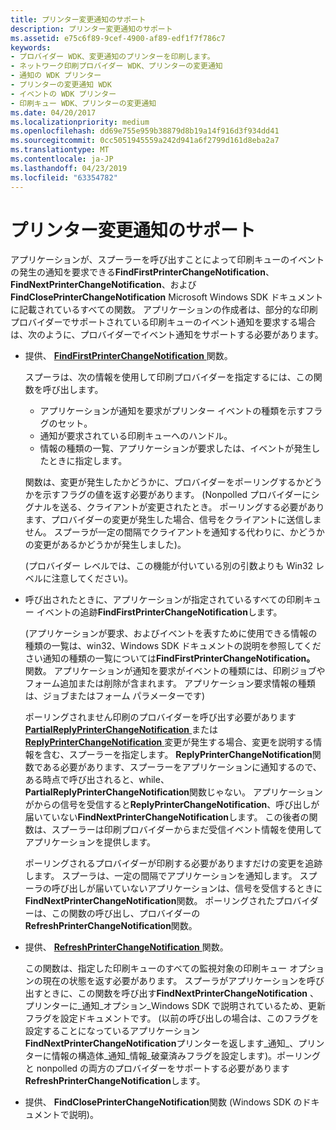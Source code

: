 ```yaml
---
title: プリンター変更通知のサポート
description: プリンター変更通知のサポート
ms.assetid: e75c6f89-9cef-4900-af89-edf1f7f786c7
keywords:
- プロバイダー WDK、変更通知のプリンターを印刷します。
- ネットワーク印刷プロバイダー WDK、プリンターの変更通知
- 通知の WDK プリンター
- プリンターの変更通知 WDK
- イベントの WDK プリンター
- 印刷キュー WDK、プリンターの変更通知
ms.date: 04/20/2017
ms.localizationpriority: medium
ms.openlocfilehash: dd69e755e959b38879d8b19a14f916d3f934dd41
ms.sourcegitcommit: 0cc5051945559a242d941a6f2799d161d8eba2a7
ms.translationtype: MT
ms.contentlocale: ja-JP
ms.lasthandoff: 04/23/2019
ms.locfileid: "63354782"
---
```

# <a name="supporting-printer-change-notifications"></a>プリンター変更通知のサポート





アプリケーションが、スプーラーを呼び出すことによって印刷キューのイベントの発生の通知を要求できる**FindFirstPrinterChangeNotification**、 **FindNextPrinterChangeNotification**、および**FindClosePrinterChangeNotification** Microsoft Windows SDK ドキュメントに記載されているすべての関数。 アプリケーションの作成者は、部分的な印刷プロバイダーでサポートされている印刷キューのイベント通知を要求する場合は、次のように、プロバイダーでイベント通知をサポートする必要があります。

-   提供、 [ **FindFirstPrinterChangeNotification** ](https://msdn.microsoft.com/library/windows/hardware/ff548837)関数。

    スプーラは、次の情報を使用して印刷プロバイダーを指定するには、この関数を呼び出します。

    -   アプリケーションが通知を要求がプリンター イベントの種類を示すフラグのセット。
    -   通知が要求されている印刷キューへのハンドル。
    -   情報の種類の一覧、アプリケーションが要求したは、イベントが発生したときに指定します。

    関数は、変更が発生したかどうかに、プロバイダーをポーリングするかどうかを示すフラグの値を返す必要があります。 (Nonpolled プロバイダーにシグナルを送る、クライアントが変更されたとき。 ポーリングする必要があります、プロバイダーの変更が発生した場合、信号をクライアントに送信しません。 スプーラが一定の間隔でクライアントを通知する代わりに、かどうかの変更があるかどうかが発生しました)。

    (プロバイダー レベルでは、この機能が付いている別の引数よりも Win32 レベルに注意してください)。

-   呼び出されたときに、アプリケーションが指定されているすべての印刷キュー イベントの追跡**FindFirstPrinterChangeNotification**します。

    (アプリケーションが要求、およびイベントを表すために使用できる情報の種類の一覧は、win32、Windows SDK ドキュメントの説明を参照してください通知の種類の一覧については**FindFirstPrinterChangeNotification。** 関数。 アプリケーションが通知を要求がイベントの種類には、印刷ジョブやフォーム追加または削除が含まれます。 アプリケーション要求情報の種類は、ジョブまたはフォーム パラメーターです)

    ポーリングされません印刷のプロバイダーを呼び出す必要があります[ **PartialReplyPrinterChangeNotification** ](https://msdn.microsoft.com/library/windows/hardware/ff559739)または[ **ReplyPrinterChangeNotification** ](https://msdn.microsoft.com/library/windows/hardware/ff561959)変更が発生する場合、変更を説明する情報を含む、スプーラーを指定します。 **ReplyPrinterChangeNotification**関数である必要があります、スプーラーをアプリケーションに通知するので、ある時点で呼び出されると、while、 **PartialReplyPrinterChangeNotification**関数じゃない。 アプリケーションがからの信号を受信すると**ReplyPrinterChangeNotification**、呼び出しが届いていない**FindNextPrinterChangeNotification**します。 この後者の関数は、スプーラーは印刷プロバイダーからまだ受信イベント情報を使用してアプリケーションを提供します。

    ポーリングされるプロバイダーが印刷する必要がありますだけの変更を追跡します。 スプーラは、一定の間隔でアプリケーションを通知します。 スプーラの呼び出しが届いていないアプリケーションは、信号を受信するときに**FindNextPrinterChangeNotification**関数。 ポーリングされたプロバイダーは、この関数の呼び出し、プロバイダーの**RefreshPrinterChangeNotification**関数。

-   提供、 [ **RefreshPrinterChangeNotification** ](https://msdn.microsoft.com/library/windows/hardware/ff561930)関数。

    この関数は、指定した印刷キューのすべての監視対象の印刷キュー オプションの現在の状態を返す必要があります。 スプーラがアプリケーションを呼び出すときに、この関数を呼び出す**FindNextPrinterChangeNotification** 、プリンターに\_通知\_オプション\_Windows SDK で説明されているため、更新フラグを設定ドキュメントです。 (以前の呼び出しの場合は、このフラグを設定することになっているアプリケーション**FindNextPrinterChangeNotification**プリンターを返します\_通知\_、プリンターに情報の構造体\_通知\_情報\_破棄済みフラグを設定します)。ポーリングと nonpolled の両方のプロバイダーをサポートする必要があります**RefreshPrinterChangeNotification**します。

-   提供、 **FindClosePrinterChangeNotification**関数 (Windows SDK のドキュメントで説明)。

 

 




